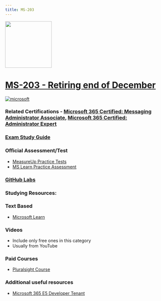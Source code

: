```yaml
---
title: MS-203
---
```


<img src="/ms-203.png" width="150" height="150">

# [MS-203 - Retiring end of December](https://learn.microsoft.com/certifications/exams/ms-203)

<a href='https://learn.microsoft.com/en-us/certifications/browse/?type=role-based&levels=intermediate' target="_blank"><img alt='microsoft' src='https://img.shields.io/badge/associate-100000?style=for-the-badge&logo=microsoft&logoColor=white&labelColor=0078D4&color=212221'/></a> 

### Related Certifications - [Microsoft 365 Certified: Messaging Administrator Associate](https://learn.microsoft.com/en-us/certifications/m365-messaging-administrator), [Microsoft 365 Certified: Administrator Expert](https://learn.microsoft.com/en-us/certifications/m365-enterprise-administrator)


### [Exam Study Guide](https://aka.ms/ms203-studyguide)

### Official Assessment/Test
- [MeasureUp Practice Tests](https://www.measureup.com/microsoft-practice-test-ms-203-microsoft-365-messaging.html)
- [MS Learn Practice Assessment](https://learn.microsoft.com/en-us/credentials/certifications/exams/ms-203/practice/assessment?assessment-type=practice&assessmentId=77)


### [GitHub Labs](https://github.com/MicrosoftLearning/MS-203T00-Microsoft-365-Messaging/tree/master/Instructions/Labs)

### Studying Resources:

### Text Based
- [Microsoft Learn](https://learn.microsoft.com/certifications/exams/ms-203)
### Videos
- Include only free ones in this category
- Usually from YouTube
### Paid Courses
- [Pluralsight Course](https://www.pluralsight.com/paths/microsoft-365-messaging-ms-203)
### Additional useful resources
- [Microsoft 365 E5 Developer Tenant](https://developer.microsoft.com/en-us/microsoft-365/dev-program)


